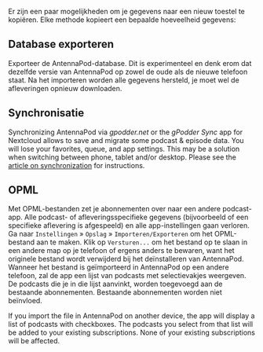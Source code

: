 Er zijn een paar mogelijkheden om je gegevens naar een nieuw toestel te
kopiëren. Elke methode kopieert een bepaalde hoeveelheid gegevens:

## Database exporteren

Exporteer de AntennaPod-database. Dit is experimenteel en denk erom dat dezelfde
versie van AntennaPod op zowel de oude als de nieuwe telefoon staat. Na het
importeren worden alle gegevens hersteld, je moet wel de afleveringen opnieuw
downloaden.

## Synchronisatie

Synchronizing AntennaPod via *gpodder.net* or the *gPodder Sync* app for
Nextcloud allows to save and migrate some podcast & episode data. You will lose
your favorites, queue, and app settings. This may be a solution when switching
between phone, tablet and/or desktop. Please see the [article on
synchronization](/documentation/general/synchronization) for instructions.

## OPML

Met OPML-bestanden zet je abonnementen over naar een andere podcast-app. Alle
podcast- of afleveringsspecifieke gegevens (bijvoorbeeld of een specifieke
aflevering is afgespeeld) en alle app-instellingen gaan verloren. Ga naar
`Instellingen` » `Opslag` » `Importeren/Exporteren` om het OPML-bestand aan te
maken. Klik op `Versturen...` om het bestand op te slaan in een andere map op je
telefoon of ergens anders te bewaren, want het originele bestand wordt
verwijderd bij het deïnstalleren van AntennaPod. Wanneer het bestand is
geïmporteerd in AntennaPod op een andere telefoon, zal de app een lijst van
podcasts met selectievakjes weergeven. De podcasts die je in die lijst aanvinkt,
worden toegevoegd aan de bestaande abonnementen. Bestaande abonnementen worden
niet beïnvloed.

If you import the file in AntennaPod on another device, the app will display a
list of podcasts with checkboxes. The podcasts you select from that list will be
added to your existing subscriptions. None of your existing subscriptions will
be affected.
